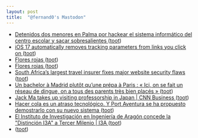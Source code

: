 ```yaml
---
layout: post
title:  "@fernand0's Mastodon"
---
```

*  [Detenidos dos menores en Palma por hackear el sistema informático del centro escolar y sacar sobresalientes  ](https://www.diariodemallorca.es/sucesos/2023/06/10/detenidos-menores-palma-piratear-sistema-88532561.html) ([toot](https://mastodon.social/@fernand0/110575426008344210))
*  [iOS 17 automatically removes tracking parameters from links you click on ](https://9to5mac.com/2023/06/08/ios-17-link-tracking-protection) ([toot](https://mastodon.social/@fernand0/110572259187713237))
*  [Flores rojas ](https://avecesunafoto.wordpress.com/2023/06/19/flores-rojas) ([toot](https://mastodon.social/@fernand0/110572089493891510))
*  [Flores rojas ](https://avecesunafoto.wordpress.com/2023/06/19/flores-rojas) ([toot](https://mastodon.social/@fernand0/110572023590276353))
*  [South Africa’s largest travel insurer fixes major website security flaws ](https://mybroadband.co.za/news/security/495201-south-africas-largest-travel-insurer-fixes-major-website-security-flaws.htm) ([toot](https://mastodon.social/@fernand0/110572016779761547))
*  [Un bachelor à Madrid plutôt qu’une prépa à Paris : « Ici, on se fait un réseau de dingue, on a tous des parents très bien placés » ](https://www.lemonde.fr/campus/article/2023/06/06/un-bachelor-a-madrid-plutot-qu-une-prepa-a-paris-ici-on-se-fait-un-reseau-de-dingue-on-a-tous-des-parents-tres-bien-places_6176411_4401467.htm) ([toot](https://mastodon.social/@fernand0/110571893977564220))
*  [Jack Ma takes up visiting professorship in Japan \| CNN Business  ](https://edition.cnn.com/2023/05/02/business/jack-ma-visiting-professor-japan-university-intl-hnk/index.html) ([toot](https://mastodon.social/@fernand0/110571676513485856))
*  [Hacer cola es un atraso tecnológico. Y Port Aventura se ha propuesto demostrarlo con su nuevo sistema ](https://www.xataka.com/empresas-y-economia/hacer-cola-atraso-tecnologico-port-aventura-se-ha-propuesto-demostrarlo-su-nuevo-sistem) ([toot](https://mastodon.social/@fernand0/110571336714278884))
*  [El Instituto de Investigación en Ingeniería de Aragón concede la &quot;Distinción I3A&quot; a Tercer Milenio \|  I3A   ](https://i3a.unizar.es/es/noticias/el-instituto-de-investigacion-en-ingenieria-de-aragon-concede-la-distincion-i3a-tercer) ([toot](https://mastodon.social/@fernand0/110571149312794866))
*  [ ](https://hachyderm.io/@darshan) ([toot](https://mastodon.social/@fernand0/110571059051080033))
